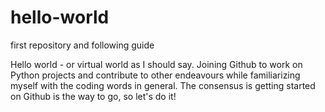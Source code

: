 # hello-world
first repository and following guide


Hello world - or virtual world as I should say. Joining Github to work on 
Python projects and contribute to other endeavours while familiarizing
myself with the coding words in general. The consensus is getting started
on Github is the way to go, so let's do it!
